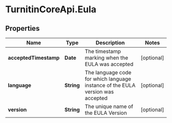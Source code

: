 # TurnitinCoreApi.Eula

## Properties

Name | Type | Description | Notes
------------ | ------------- | ------------- | -------------
**acceptedTimestamp** | **Date** | The timestamp marking when the EULA was accepted  | [optional] 
**language** | **String** | The language code for which language instance of the EULA version was accepted  | [optional] 
**version** | **String** | The unique name of the EULA Version  | [optional] 


